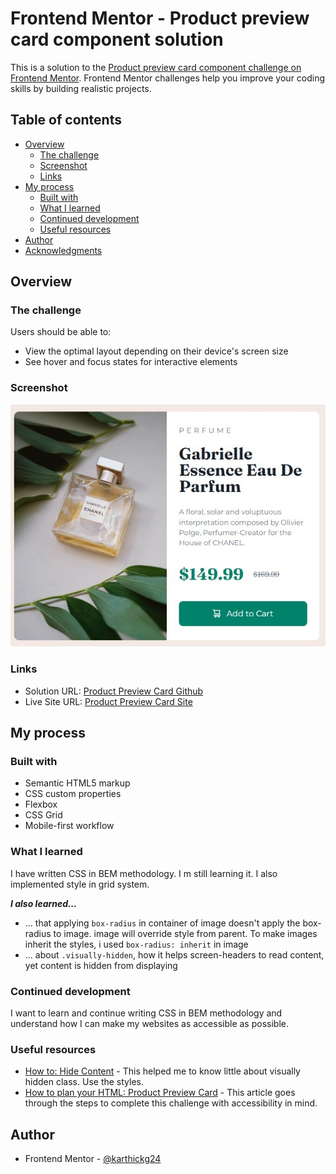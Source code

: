 # Frontend Mentor - Product preview card component solution

This is a solution to the [Product preview card component challenge on Frontend Mentor](https://www.frontendmentor.io/challenges/product-preview-card-component-GO7UmttRfa). Frontend Mentor challenges help you improve your coding skills by building realistic projects. 

## Table of contents

- [Overview](#overview)
  - [The challenge](#the-challenge)
  - [Screenshot](#screenshot)
  - [Links](#links)
- [My process](#my-process)
  - [Built with](#built-with)
  - [What I learned](#what-i-learned)
  - [Continued development](#continued-development)
  - [Useful resources](#useful-resources)
- [Author](#author)
- [Acknowledgments](#acknowledgments)

## Overview

### The challenge

Users should be able to:

- View the optimal layout depending on their device's screen size
- See hover and focus states for interactive elements

### Screenshot

![](./screenshot.jpg)

### Links

- Solution URL: [Product Preview Card Github](https://github.com/karthickg24/product-preview-card-component)
- Live Site URL: [Product Preview Card Site](https://karthickg24.github.io/product-preview-card-component)

## My process

### Built with

- Semantic HTML5 markup
- CSS custom properties
- Flexbox
- CSS Grid
- Mobile-first workflow

### What I learned

I have written CSS in BEM methodology. I m still learning it. I also implemented style in grid system. 

***I also learned...***

- ... that applying `box-radius` in container of image doesn't apply the box-radius to image. image will override style from parent. To make images inherit the styles, i used
`box-radius: inherit` in image
- ... about `.visually-hidden`, how it helps screen-headers to read content, yet content is hidden from displaying

### Continued development

I want to learn and continue writing CSS in BEM methodology and understand how I can make my websites as accessible as possible.

### Useful resources

- [How to: Hide Content](https://www.a11yproject.com/posts/how-to-hide-content/) - This helped me to know little about visually hidden class. Use the styles.
- [How to plan your HTML: Product Preview Card](https://fedmentor.dev/posts/html-plan-product-preview/) - This article goes through the steps to complete this challenge with accessibility in mind.

## Author

- Frontend Mentor - [@karthickg24](https://www.frontendmentor.io/profile/karthickg24)
